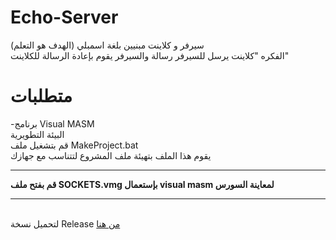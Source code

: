 # Echo-Server
سيرفر و كلاينت مبنيين بلغة اسمبلي (الهدف هو التعلم)\
الفكره "كلاينت يرسل للسيرفر رسالة والسيرفر يقوم بإعادة الرسالة للكلاينت"

# متطلبات
-برنامج Visual MASM 
\
البيئة التطويرية\
قم بتشغيل ملف MakeProject.bat\
يقوم هذا الملف بتهيئة ملف المشروع لتتناسب مع جهازك


----------------------------------------
**قم بفتح ملف SOCKETS.vmg بإستعمال visual masm لمعاينة السورس**

----------------------------------------
\
لتحميل نسخة Release <a href="https://github.com/justalghamdi/Echo-Server/releases/tag/Release">من هنا</a>

